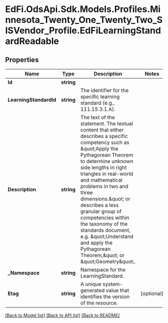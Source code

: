 # EdFi.OdsApi.Sdk.Models.Profiles.Minnesota_Twenty_One_Twenty_Two_SISVendor_Profile.EdFiLearningStandardReadable
## Properties

Name | Type | Description | Notes
------------ | ------------- | ------------- | -------------
**Id** | **string** |  | 
**LearningStandardId** | **string** | The identifier for the specific learning standard (e.g., 111.15.3.1.A). | 
**Description** | **string** | The text of the statement. The textual content that either describes a specific competency such as \&quot;Apply the Pythagorean Theorem to determine unknown side lengths in right triangles in real-world and mathematical problems in two and three dimensions.\&quot; or describes a less granular group of competencies within the taxonomy of the standards document, e.g. \&quot;Understand and apply the Pythagorean Theorem,\&quot; or \&quot;Geometry\&quot;. | 
**_Namespace** | **string** | Namespace for the LearningStandard. | 
**Etag** | **string** | A unique system-generated value that identifies the version of the resource. | [optional] 

[[Back to Model list]](../README.md#documentation-for-models) [[Back to API list]](../README.md#documentation-for-api-endpoints) [[Back to README]](../README.md)

